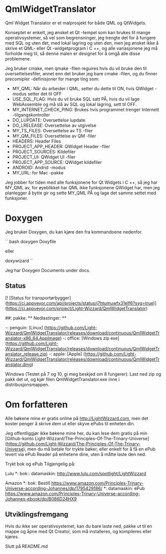 # QmlWidgetTranslator

Qml Widget Translator er et malprosjekt for både QML og QtWidgets.

Konseptet er enkelt, jeg ønsket et Qt -tempel som kan brukes til mange operativsystemer,
så vel som begrensninger, jeg trengte det for å fungere med SQL og uten det,
med lokal lagring og uten den,
men jeg ønsket ikke å skrive et QML- eller Qt -widgetprogram i C ++,
og alle variasjonene jeg må forholde meg til,
så denne malen er designet for å omgå alle disse problemene.

Jeg bruker cmake, men qmake -filen reguires hvis du vil bruke den til oversettelsesfiler,
annet enn det bruker jeg bare cmake -filen, og du finner precomipler -definisjoner for mange ting som:

* MY_QML: Når du arbeider i QML, setter du dette til ON, hvis QWidget -modus setter det til OFF
* USE_SQL_FLAG: Hvis du vil bruke SQL satt PÅ, hvis du vil lage WebAssemble og må slå av SQL og lokal lagring, sett til OFF.
* MY_INTERNET_CHECK_PING: Brukes hvis programmet trenger Internett -tilgangskontroller
* DO_LUPDATE: Oversettelse lupdate
* DO_LRELEASE: Oversettelse av utgivelse
* MY_TS_FILES: Oversettelse av TS -filer
* MY_QM_FILES: Oversettelse av QM -filer
* HEADERS: Header Files
* PROJECT_APP_HEADER: QWidget Header -filer
* PROJECT_SOURCES: Kildefiler
* PROJECT_UI: QWidget UI -filer
* PROJECT_APP_SOURCE: QWidget kildefiler
* ANDROID: Andrid -modus
* MY_URL: for Mac -pakke

Jeg jobber for tiden med alle funksjonene for Qt Widgets i C ++, så jeg har MY_QML av,
for øyeblikket har QML ikke funksjonene QWidget har,
men jeg planlegger å bytte gir og sette MY_QML PÅ og lage det samme settet med funksjoner.

# Doxygen

Jeg bruker Doxygen, du kan kjøre den fra kommandoene nedenfor.

`` bash
doxygen Doxyfile

eller

doxywizard
``

Jeg har Doxygen Documents under docs.



## Status

[! [Status for transportørbygger] (https://ci.appveyor.com/api/projects/status/j7htumuwfx31elf6?svg=true)] (https://ci.appveyor.com/project/Light-Wizzard/QmlWidgetTranslator)

##: pakke: ** Nedlastinger: **

-: penguin: [Linux] (https://github.com/Light-Wizzard/QmlWidgetTranslator/releases/download/continuous/QmlWidgetTranslator-x86_64.AppImage)
-: office: [Windows zip exe] (https://github.com/Light-Wizzard/QmlWidgetTranslator/releases/download/continuous/QmlWidgetTranslator_release.zip)
-: apple: [Apple] (https://github.com/Light-Wizzard/QmlWidgetTranslator/releases/download/continuous/QmlWidgetTranslator.dmg)

Windows (Testet på 7 og 10, gi meg beskjed om 8 fungerer): Last ned zip og pakk det ut, og kjør filen QmlWidgetTranslator.exe inne i distribusjonsmappen.

# Om forfatteren

Alle bøkene mine er gratis online på http://LightWizzard.com, men det koster penger å skrive dem ut eller skyve ePubs til enheten din.

Jeg offentliggjør ikke bøkene mine her, du kan lese dem gratis på min
[Github-konto Light-Wizzard/The-Principles-Of-The-Trinary-Universe] (https://github.com/Light-Wizzard/The-Principles-Of-The-Trinary-Universe),
men du må betale for trykte bøker, eller enkelt for å få en ePub levert via ePub Reader på enhetene dine, uten å måtte laste den ned.

Trykt bok og ePub Tilgjengelig på:

Lulu
*: bok:: datamaskin: http://www.lulu.com/spotlight/LightWizzard

Amazon
*: bok: Bestill https://www.amazon.com/Principles-Trinary-Universe-according-Johannes/dp/1795429186/
*: datamaskin: ePub https://www.amazon.com/Principles-Trinary-Universe-according-Johannes-ebook/dp/B086D24HX9

## Utviklingsfremgang

Hvis du ikke ser operativsystemet, kan du bare laste ned, pakke ut til en mappe og åpne med Qt Creator,
som må installeres, og kompileres eller kjøres.


Slutt på README.md